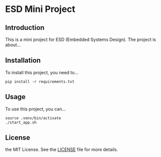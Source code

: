 # ESD Mini Project

## Introduction
This is a mini project for ESD (Embedded Systems Design). The project is about...

## Installation
To install this project, you need to...
```
pip install -r requirements.txt
```
## Usage
To use this project, you can...

```
source .venv/bin/activate
./start_app.sh
```



## License
the MIT License. See the [LICENSE](LICENSE) file for more details.

